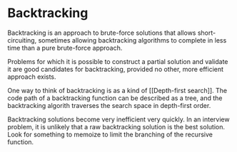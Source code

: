 # Backtracking

Backtracking is an approach to brute-force solutions that allows short-circuiting, sometimes allowing backtracking algorithms to complete in less time than a pure brute-force approach.

Problems for which it is possible to construct a partial solution and validate it are good candidates for backtracking, provided no other, more efficient approach exists.

One way to think of backtracking is as a kind of [[Depth-first search]].  The code path of a backtracking function can be described as a tree, and the backtracking algorith traverses the search space in depth-first order.

Backtracking solutions become very inefficient very quickly.  In an interview problem, it is unlikely that a raw backtracking solution is the best solution.  Look for something to memoize to limit the branching of the recursive function.